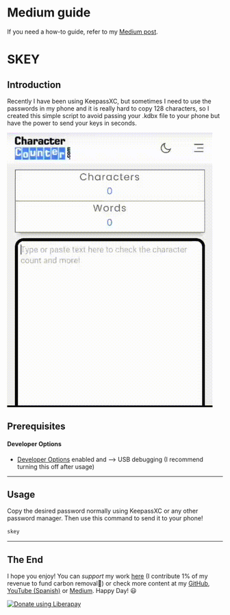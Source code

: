 # Medium guide
If you need a how-to guide, refer to my [Medium post](https://medium.com/@alvaro-cas/keepassxc-sending-my-keys-to-my-phone-effortlessly-1eaa4bf23bfe).

# SKEY

## Introduction
Recently I have been using KeepassXC, but sometimes I need to use the passwords in my phone and it is really hard to copy 128 characters, so I created this simple script to avoid passing your .kdbx file to your phone but have the power to send your keys in seconds.

![](./assets/demo.gif)

## Prerequisites
#### Developer Options
- [Developer Options](https://developer.android.com/studio/debug/dev-options) enabled and --> USB debugging (I recommend turning this off after usage)

***
## Usage
Copy the desired password normally using KeepassXC or any other password manager. Then use this command to send it to your phone!
```bash
skey
```

***

## The End
I hope you enjoy! You can *support* my work [here](https://liberapay.com/Cuatroy2/donate) (I contribute 1% of my revenue to fund carbon removal🌳) or check more content at my [GitHub](https://github.com/alvaro-cas), [YouTube (Spanish)](https://www.youtube.com/@cuatroy2) or [Medium](https://medium.com/@cuatroy2). Happy Day! 😃

<noscript><a href="https://liberapay.com/Cuatroy2/donate"><img alt="Donate using Liberapay" src="https://liberapay.com/assets/widgets/donate.svg"></a></noscript>



